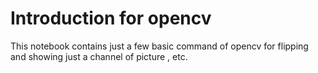 # Introduction for opencv
This notebook contains just a few basic command of opencv for flipping and showing just a channel of picture , etc.
